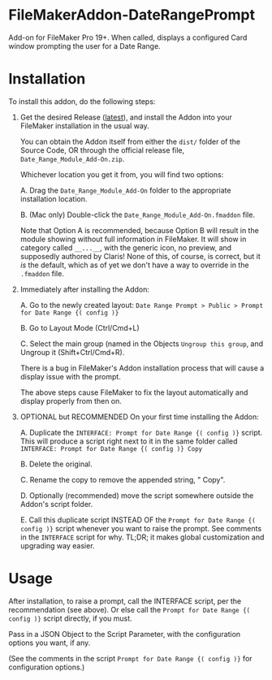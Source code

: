 # FileMakerAddon-DateRangePrompt
Add-on for FileMaker Pro 19+.  When called, displays a configured Card window prompting the user for a Date Range.

# Installation

To install this addon, do the following steps:

  1. Get the desired Release ([latest](https://github.com/steveAllen0112/FileMakerAddon-DateRangePrompt/releases/latest)), and install the Addon into your FileMaker installation in the usual way.

     You can obtain the Addon itself from either the `dist/` folder of the Source Code, OR
     through the official release file, `Date_Range_Module_Add-On.zip`.
     
     Whichever location you get it from, you will find two options:
     
     A. Drag the `Date_Range_Module_Add-On` folder to the appropriate installation location.
     
     B. (Mac only) Double-click the `Date_Range_Module_Add-On.fmaddon` file.
     
     Note that Option A is recommended, because Option B will result in the module showing without full information in FileMaker.
     It will show in category called `__...__`, with the generic icon, no preview, and supposedly authored by Claris!
     None of this, of course, is correct, but it _is_ the default, which as of yet we don't have a way to override in the `.fmaddon` file.

  2. Immediately after installing the Addon:
    
     A. Go to the newly created layout: `Date Range Prompt > Public > Prompt for Date Range {( config )}`
    
     B. Go to Layout Mode (Ctrl/Cmd+L)
		
     C. Select the main group (named in the Objects `Ungroup this group`, and Ungroup it (Shift+Ctrl/Cmd+R).
		
     There is a bug in FileMaker's Addon installation process that will cause a display issue with the prompt.
		
     The above steps cause FileMaker to fix the layout automatically and display properly from then on.

  3. OPTIONAL but RECOMMENDED On your first time installing the Addon:

     A. Duplicate the `INTERFACE: Prompt for Date Range {( config )}` script.
        This will produce a script right next to it in the same folder called `INTERFACE: Prompt for Date Range {( config )} Copy`
     
     B. Delete the original.
    
     C. Rename the copy to remove the appended string, " Copy".
     
     D. Optionally (recommended) move the script somewhere outside the Addon's script folder.
    
     E. Call this duplicate script INSTEAD OF the `Prompt for Date Range {( config )}` script whenever you want to raise the prompt.
        See comments in the `INTERFACE` script for why.  TL;DR; it makes global customization and upgrading way easier.

# Usage

  After installation, to raise a prompt, call the INTERFACE script, per the recommendation (see above).  Or else call the `Prompt for Date Range {( config )}` script directly, if you must.
  
  Pass in a JSON Object to the Script Parameter, with the configuration options you want, if any.
  
  (See the comments in the script `Prompt for Date Range {( config )}` for configuration options.)
